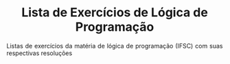 <h1 align="center">Lista de Exercícios de Lógica de Programação</h1>
<p align="justify">Listas de exercícios da matéria de lógica de programação (IFSC) com suas respectivas resoluções</p>
